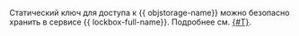 Статический ключ для доступа к {{ objstorage-name}} можно безопасно хранить в сервисе {{ lockbox-full-name}}. Подробнее см. [{#T}](../../storage/tutorials/static-key-in-lockbox/index.md).